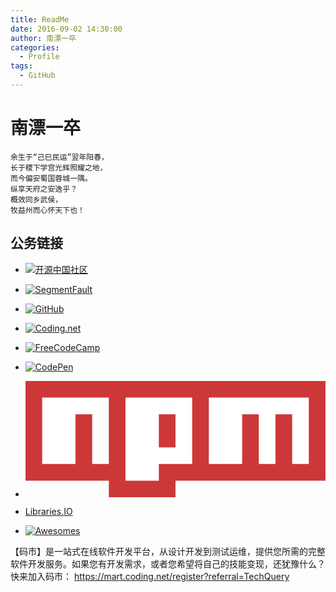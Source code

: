 ```yaml
---
title: ReadMe
date: 2016-09-02 14:30:00
author: 南漂一卒
categories:
  - Profile
tags:
  - GitHub
---
```



# 南漂一卒

    余生于“己巳民运”翌年阳春，
    长于稷下学宫光辉照耀之地，
    而今偏安蜀国蓉城一隅。
    纵享天府之安逸乎？
    概效同乡武侯，
    牧益州而心怀天下也！


## 公务链接

 - [![开源中国社区](https://www.oschina.net/img/logo.svg "开源中国社区")](http://my.oschina.net/TechQuery)
 
 - [![SegmentFault](https://static.segmentfault.com/v-5aa63d11/global/img/logo-b.svg "SegmentFault")](https://segmentfault.com/u/tech_query)
 
 - [![GitHub](https://developer.github.com/assets/images/logo_developer.png "GitHub")](https://github.com/TechQuery?period=monthly)
 
 - [![Coding.net](https://dn-coding-net-production-static.qbox.me/static/5ee8025c9dc63a6ff53153705d0e7ce8.png)](https://coding.net/u/TechQuery)
 
 - [![FreeCodeCamp](https://thomas-ko.github.io/freecodecamp-redesign/assets/img/logo-navbar.png)](https://freecodecamp.cn/techquery)
 
 - [![CodePen](https://blog.codepen.io/wp-content/uploads/2012/06/codepen-wordmark-display-inside-black@10x.png)](https://codepen.io/tech_query/)
 
 - [![NPM](data:image/svg+xml;base64,PHN2ZyB4bWxucz0iaHR0cDovL3d3dy53My5vcmcvMjAwMC9zdmciIHZpZXdCb3g9IjAgMCAxOCA3Ij48cGF0aCBmaWxsPSIjQ0IzODM3IiBkPSJNMCwwdjZoNXYxaDR2LTFoOXYtNiIvPjxwYXRoIGZpbGw9IiNGRkYiIGQ9Ik0xLDF2NGgydi0zaDF2M2gxdi00aDF2NWgydi00aDF2MmgtMXYxaDJ2LTRoMXY0aDJ2LTNoMXYzaDF2LTNoMXYzaDF2LTQiLz48L3N2Zz4=)](https://www.npmjs.com/~tech_query)

 - [Libraries.IO](https://libraries.io/github/TechQuery)
 
 - [![Awesomes](https://ofm2qnhj5.qnssl.com/.nuxt/dist/img/logo-50.30615fb.png)](https://www.awesomes.cn/mem/2920)


 【码市】是一站式在线软件开发平台，从设计开发到测试运维，提供您所需的完整软件开发服务。如果您有开发需求，或者您希望将自己的技能变现，还犹豫什么？快来加入码市： https://mart.coding.net/register?referral=TechQuery